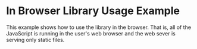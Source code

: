 # In Browser Library Usage Example

This example shows how to use the library in the browser.
That is, all of the JavaScript is running in the user's web browser
and the web sever is serving only static files.
